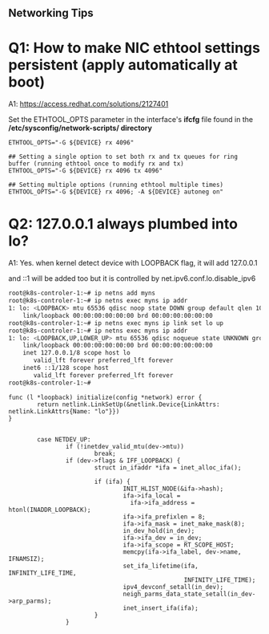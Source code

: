 Networking Tips
---

# Q1: How to make NIC ethtool settings persistent (apply automatically at boot) 
A1: https://access.redhat.com/solutions/2127401

Set the ETHTOOL_OPTS parameter in the interface's **ifcfg** file found in the **/etc/sysconfig/network-scripts/ directory**
```
ETHTOOL_OPTS="-G ${DEVICE} rx 4096"

## Setting a single option to set both rx and tx queues for ring buffer (running ethtool once to modify rx and tx)
ETHTOOL_OPTS="-G ${DEVICE} rx 4096 tx 4096"

## Setting multiple options (running ethtool multiple times)
ETHTOOL_OPTS="-G ${DEVICE} rx 4096; -A ${DEVICE} autoneg on"
```

# Q2: 127.0.0.1 always plumbed into lo?
A1: Yes. when kernel detect device with LOOPBACK flag, it will add 127.0.0.1

and ::1 will be added too but it is controlled by net.ipv6.conf.lo.disable_ipv6

```bash
root@k8s-controler-1:~# ip netns add myns
root@k8s-controler-1:~# ip netns exec myns ip addr
1: lo: <LOOPBACK> mtu 65536 qdisc noop state DOWN group default qlen 1000
    link/loopback 00:00:00:00:00:00 brd 00:00:00:00:00:00
root@k8s-controler-1:~# ip netns exec myns ip link set lo up
root@k8s-controler-1:~# ip netns exec myns ip addr
1: lo: <LOOPBACK,UP,LOWER_UP> mtu 65536 qdisc noqueue state UNKNOWN group default qlen 1000
    link/loopback 00:00:00:00:00:00 brd 00:00:00:00:00:00
    inet 127.0.0.1/8 scope host lo
       valid_lft forever preferred_lft forever
    inet6 ::1/128 scope host 
       valid_lft forever preferred_lft forever
root@k8s-controler-1:~# 

```

```golang
func (l *loopback) initialize(config *network) error {
        return netlink.LinkSetUp(&netlink.Device{LinkAttrs: netlink.LinkAttrs{Name: "lo"}})
}


        case NETDEV_UP:
                if (!inetdev_valid_mtu(dev->mtu))
                        break;
                if (dev->flags & IFF_LOOPBACK) {
                        struct in_ifaddr *ifa = inet_alloc_ifa();

                        if (ifa) {
                                INIT_HLIST_NODE(&ifa->hash);
                                ifa->ifa_local =
                                  ifa->ifa_address = htonl(INADDR_LOOPBACK);
                                ifa->ifa_prefixlen = 8;
                                ifa->ifa_mask = inet_make_mask(8);
                                in_dev_hold(in_dev);
                                ifa->ifa_dev = in_dev;
                                ifa->ifa_scope = RT_SCOPE_HOST;
                                memcpy(ifa->ifa_label, dev->name, IFNAMSIZ);
                                set_ifa_lifetime(ifa, INFINITY_LIFE_TIME,
                                                 INFINITY_LIFE_TIME);
                                ipv4_devconf_setall(in_dev);
                                neigh_parms_data_state_setall(in_dev->arp_parms);
                                inet_insert_ifa(ifa);
                        }
                }

```
